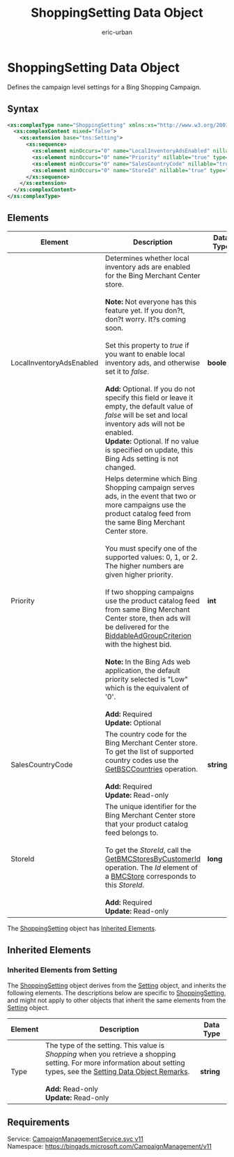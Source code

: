 ﻿---
title: ShoppingSetting Data Object
ms.service: bing-ads-campaign-management-service
ms.topic: article
author: eric-urban
ms.author: eur
description: Defines the campaign level settings for a Bing Shopping Campaign.
---
# ShoppingSetting Data Object
Defines the campaign level settings for a Bing Shopping Campaign.

## Syntax
```xml
<xs:complexType name="ShoppingSetting" xmlns:xs="http://www.w3.org/2001/XMLSchema">
  <xs:complexContent mixed="false">
    <xs:extension base="tns:Setting">
      <xs:sequence>
        <xs:element minOccurs="0" name="LocalInventoryAdsEnabled" nillable="true" type="xs:boolean" />
        <xs:element minOccurs="0" name="Priority" nillable="true" type="xs:int" />
        <xs:element minOccurs="0" name="SalesCountryCode" nillable="true" type="xs:string" />
        <xs:element minOccurs="0" name="StoreId" nillable="true" type="xs:long" />
      </xs:sequence>
    </xs:extension>
  </xs:complexContent>
</xs:complexType>
```

## <a name="elements"></a>Elements

|Element|Description|Data Type|
|-----------|---------------|-------------|
|<a name="localinventoryadsenabled"></a>LocalInventoryAdsEnabled|Determines whether local inventory ads are enabled for the Bing Merchant Center store.<br/><br/>**Note:** Not everyone has this feature yet. If you don?t, don?t worry. It?s coming soon.<br/><br/>Set this property to *true* if you want to enable local inventory ads, and otherwise set it to *false*.<br/><br/>**Add:** Optional. If you do not specify this field or leave it empty, the default value of *false* will be set and local inventory ads will not be enabled.<br/>**Update:** Optional. If no value is specified on update, this Bing Ads setting is not changed.|**boolean**|
|<a name="priority"></a>Priority|Helps determine which Bing Shopping campaign  serves ads, in the event that two or more campaigns use the product catalog feed from the same Bing Merchant Center store.<br /><br />You must specify one of the supported values: 0, 1, or 2. The higher numbers are given higher priority.<br /><br />If two shopping campaigns use the product catalog feed from same Bing Merchant Center store, then  ads will be delivered for the [BiddableAdGroupCriterion](../campaign-management-service/biddableadgroupcriterion.md) with the highest bid.<br /><br />**Note:** In the Bing Ads web application, the default priority selected is "Low" which is the equivalent of '0'.<br/><br/>**Add:** Required<br/>**Update:** Optional|**int**|
|<a name="salescountrycode"></a>SalesCountryCode|The country code for the Bing Merchant Center store. To get the list of supported country codes use the [GetBSCCountries](../campaign-management-service/getbsccountries.md) operation.<br/><br/>**Add:** Required<br/>**Update:** Read-only|**string**|
|<a name="storeid"></a>StoreId|The unique identifier for the Bing Merchant Center store that your product catalog feed belongs to.<br /><br />To get the *StoreId*, call the [GetBMCStoresByCustomerId](../campaign-management-service/getbmcstoresbycustomerid.md) operation. The *Id* element of a [BMCStore](../campaign-management-service/bmcstore.md) corresponds to this *StoreId*.<br/><br/>**Add:** Required<br/>**Update:** Read-only|**long**|

The [ShoppingSetting](shoppingsetting.md) object has [Inherited Elements](#inheritedelements).

## <a name="inheritedelements"></a>Inherited Elements

### <a name="inheritedelementssetting"></a>Inherited Elements from Setting
The [ShoppingSetting](shoppingsetting.md) object derives from the [Setting](setting.md) object, and inherits the following elements. The descriptions below are specific to [ShoppingSetting](shoppingsetting.md), and might not apply to other objects that inherit the same elements from the [Setting](setting.md) object.  

|Element|Description|Data Type|
|-----------|---------------|-------------|
|<a name="type"></a>Type|The type of the setting. This value is *Shopping* when you retrieve a shopping setting. For more information about setting types, see the [Setting Data Object Remarks](../campaign-management-service/setting.md#remarks).<br/><br/>**Add:** Read-only<br/>**Update:** Read-only|**string**|

## Requirements
Service: [CampaignManagementService.svc v11](https://campaign.api.bingads.microsoft.com/Api/Advertiser/CampaignManagement/v11/CampaignManagementService.svc)  
Namespace: https://bingads.microsoft.com/CampaignManagement/v11  

